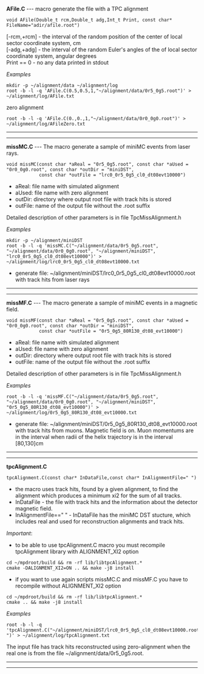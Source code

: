  **AFile.C** ---  macro generate the file  with a TPC alignment
~~~ 
void AFile(Double_t rcm,Double_t adg,Int_t Print, const char* FileName="adir/afile.root")
~~~           
 
[-rcm,+rcm] - the interval of the random position of the center of local sector coordinate system, cm  
[-adg,+adg] - the interval of the random Euler's angles of the of local sector coordinate system, angular degrees  
Print == 0  - no any data printed in stdout

*Examples* 
~~~
mkdir -p ~/alignment/data ~/alignment/log
root -b -l -q 'AFile.C(0.5,0.5,1,"~/alignment/data/0r5_0g5.root")' > ~/alignment/log/AFile.txt
~~~
zero alignment
~~~
root -b -l -q 'AFile.C(0.,0.,1,"~/alignment/data/0r0_0g0.root")' > ~/alignment/log/AFileZero.txt
~~~

-----------------------------------------------------------------------------  

-----------------------------------------------------------------------------  
  
**missMC.C** --- The macro generate a sample of miniMC events from laser rays. 
~~~
void missMC(const char *aReal = "0r5_0g5.root", const char *aUsed = "0r0_0g0.root", const char *outDir = "miniDST",
            const char *outFile = "lrc0_0r5_0g5_cl0_dt08evt10000")
~~~   
- aReal: file name with simulated alignment
- aUsed: file name with zero alignment
- outDir: directory where output root file with track hits is stored
- outFile: name of the output file without the .root suffix   

Detailed description of other parameters is in file TpcMissAlignment.h
 
 *Examples*
 ~~~
 mkdir -p ~/alignment/miniDST
 root -b -l -q 'missMC.C("~/alignment/data/0r5_0g5.root", "~/alignment/data/0r0_0g0.root", "~/alignment/miniDST", "lrc0_0r5_0g5_cl0_dt08evt10000")' > ~/alignment/log/lrc0_0r5_0g5_cl0_dt08evt10000.txt
 ~~~
 - generate file: ~/alignment/miniDST/lrc0_0r5_0g5_cl0_dt08evt10000.root with track hits from laser rays
  
-----------------------------------------------------------------------------   

-----------------------------------------------------------------------------  

 **missMF.C** --- The macro generate a sample of miniMC events in a magnetic field.
 ~~~
 void missMF(const char *aReal = "0r5_0g5.root", const char *aUsed = "0r0_0g0.root", const char *outDir = "miniDST",
             const char *outFile = "0r5_0g5_80R130_dt08_evt10000")
 ~~~
- aReal: file name with simulated alignment
- aUsed: file name with zero alignment
- outDir: directory where output root file with track hits is stored
- outFile: name of the output file without the .root suffix     

Detailed description of other parameters is in file TpcMissAlignment.h
 
 *Examples* 
 ~~~
 root -b -l -q 'missMF.C("~/alignment/data/0r5_0g5.root", "~/alignment/data/0r0_0g0.root", "~/alignment/miniDST", "0r5_0g5_80R130_dt08_evt10000")' > ~/alignment/log/0r5_0g5_80R130_dt08_evt10000.txt
 ~~~
 - generate file: ~/alignment/miniDST/0r5_0g5_80R130_dt08_evt10000.root with track hits from muons. Magnetic field is on. Muon momentums
 are in the interval when radii of the helix trajectory is  in the interval [80,130]cm 
     
-----------------------------------------------------------------------------   

-----------------------------------------------------------------------------   
  
**tpcAlignment.C** 
~~~
tpcAlignment.C(const char* InDataFile,const char* InAlignmentFile=" ")
~~~ 
- the macro uses track hits, found by a given alignment, to find the alignment which produces a minimum xi2 for the sum of all tracks.  
- InDataFile - the file with track hits and the information about the detector magnetic field.  
- InAlignmentFile==" " - InDataFile has the miniMC DST stucture, which includes real and used for reconstruction alignments and track hits.  

*Important*:  
- to be able to use tpcAlignment.C macro you must recompile tpcAlignment library with ALIGNMENT_XI2 option
~~~
cd ~/mpdroot/build && rm -rf lib/libtpcAlignment.*
cmake -DALIGNMENT_XI2=ON .. && make -j8 install
~~~  
- if you want to use again scripts missMC.C and missMF.C you have to recompile without ALIGNMENT_XI2 option
~~~
cd ~/mpdroot/build && rm -rf lib/libtpcAlignment.*
cmake .. && make -j8 install
~~~  
                             
 *Examples*   
 ~~~
 root -b -l -q 'tpcAlignment.C("~/alignment/miniDST/lrc0_0r5_0g5_cl0_dt08evt10000.root"," ")' > ~/alignment/log/tpcAlignment.txt
 ~~~
 The input file has track hits reconstructed using zero-alignment when the real one is from the file ~/alignment/data/0r5_0g5.root.
  
-----------------------------------------------------------------------------   

-----------------------------------------------------------------------------   
  